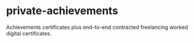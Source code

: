 # private-achievements
Achievements certificates plus end-to-end contracted freelancing worked digital certificates.
